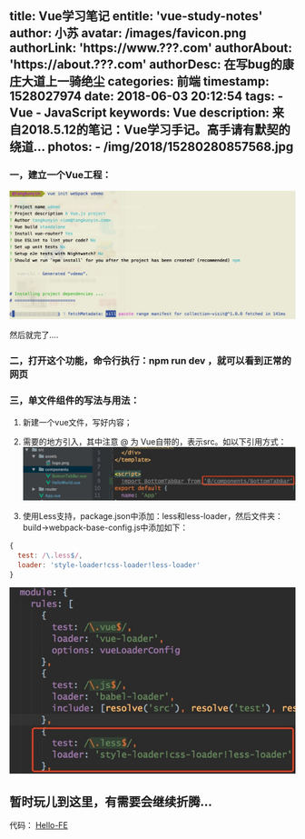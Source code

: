 title: Vue学习笔记
entitle: 'vue-study-notes'
author: 小苏
avatar: /images/favicon.png
authorLink: 'https://www.???.com'
authorAbout: 'https://about.???.com'
authorDesc: 在写bug的康庄大道上一骑绝尘
categories: 前端
timestamp: 1528027974
date: 2018-06-03 20:12:54
tags:
    - Vue
    - JavaScript
keywords: Vue
description: 来自2018.5.12的笔记：Vue学习手记。高手请有默契的绕道...
photos:
    - /img/2018/15280280857568.jpg
---

### 一，建立一个Vue工程：

![](/img/2018/15280280857568.jpg)

然后就完了....

### 二，打开这个功能，命令行执行：npm run dev ，就可以看到正常的网页

### 三，单文件组件的写法与用法：

1. 新建一个vue文件，写好内容；
2. 需要的地方引入，其中注意 @ 为 Vue自带的，表示src。如以下引用方式：
![](/img/2018/15280281314771.jpg)

3. 使用Less支持，package.json中添加：less和less-loader，然后文件夹：build->webpack-base-config.js中添加如下：
```javascript
{
  test: /\.less$/,
  loader: 'style-loader!css-loader!less-loader'
}
```

![](/img/2018/15280281796136.jpg)


## 暂时玩儿到这里，有需要会继续折腾...

代码： [Hello-FE](https://github.com/tangkunyin/Hello-FE)

